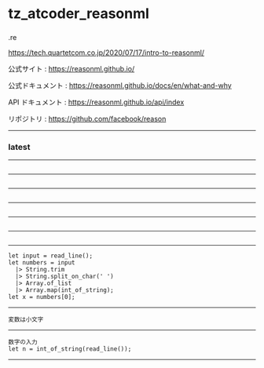 
### 
# tz_atcoder_reasonml
### 

.re

https://tech.quartetcom.co.jp/2020/07/17/intro-to-reasonml/

公式サイト : https://reasonml.github.io/

公式ドキュメント : https://reasonml.github.io/docs/en/what-and-why

API ドキュメント : https://reasonml.github.io/api/index

リポジトリ : https://github.com/facebook/reason

---

### latest

---
```

```
---
```

```
---
```

```
---
```

```
---
```

```
---
```

```
---
```
let input = read_line();
let numbers = input
  |> String.trim
  |> String.split_on_char(' ')
  |> Array.of_list
  |> Array.map(int_of_string);
let x = numbers[0];
```
---
```
変数は小文字
```
---
```
数字の入力
let n = int_of_string(read_line());
```
---

